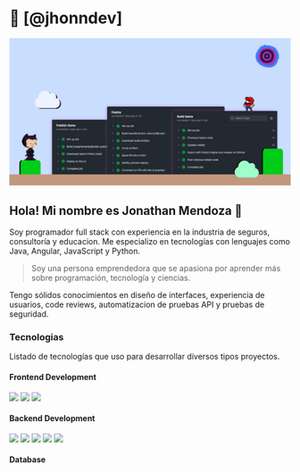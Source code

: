 # 🤖 [@jhonndev]

![GitHub Profile](https://github.com/jhonndev/jhonndev/blob/main/githubProfile.png)

## Hola! Mi nombre es Jonathan Mendoza 👋

Soy programador full stack con experiencia en la industria de seguros, consultoría y educacion. Me especializo en tecnologías con lenguajes como Java, Angular, JavaScript y Python.

> Soy una persona emprendedora que se apasiona por aprender más sobre programación, tecnología y ciencias.

Tengo sólidos conocimientos en diseño de interfaces, experiencia de usuarios, code reviews, automatizacion de pruebas API y pruebas de seguridad.

### Tecnologias

Listado de tecnologías que uso para desarrollar diversos tipos proyectos.

#### Frontend Development

<p>
  <img src="https://img.shields.io/badge/HTML5-E34F26?style=for-the-badge&logo=html5&logoColor=white">
  <img src="https://img.shields.io/badge/CSS3-1572B6?style=for-the-badge&logo=css3&logoColor=white">
  <img src="https://img.shields.io/badge/Angular-DD0031?style=for-the-badge&logo=angular&logoColor=white">
</p>

#### Backend Development

<p>
  <img src="https://img.shields.io/badge/Node.js-339933?style=for-the-badge&logo=nodedotjs&logoColor=white">
  <img src="https://img.shields.io/badge/Express.js-000000?style=for-the-badge&logo=express&logoColor=white">
  <img src="https://img.shields.io/badge/MongoDB-white?style=for-the-badge&logo=mongodb&logoColor=4EA94B">
   <img src="https://img.shields.io/badge/Mongoose-00C58E?style=for-the-badge">
  <img src="https://img.shields.io/badge/MySQL-005C84?style=for-the-badge&logo=mysql&logoColor=white">
</p>

#### Database













<!--
**jhonndev/jhonndev** is a ✨ _special_ ✨ repository because its `README.md` (this file) appears on your GitHub profile.

Here are some ideas to get you started:

- 🔭 I’m currently working on ...
- 🌱 I’m currently learning ...
- 👯 I’m looking to collaborate on ...
- 🤔 I’m looking for help with ...
- 💬 Ask me about ...
- 📫 How to reach me: ...
- 😄 Pronouns: ...
- ⚡ Fun fact: ...
-->
